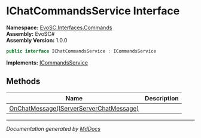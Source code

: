 ﻿<!--  
  <auto-generated>   
    The contents of this file were generated by a tool.  
    Changes to this file may be list if the file is regenerated  
  </auto-generated>   
-->

# IChatCommandsService Interface

**Namespace:** [EvoSC.Interfaces.Commands](../index.md)  
**Assembly:** EvoSC\#  
**Assembly Version:** 1.0.0

```csharp
public interface IChatCommandsService : ICommandsService
```

**Implements:** [ICommandsService](../ICommandsService/index.md)

## Methods

| Name                                                                | Description |
| ------------------------------------------------------------------- | ----------- |
| [OnChatMessage(IServerServerChatMessage)](methods/OnChatMessage.md) |             |

___

*Documentation generated by [MdDocs](https://github.com/ap0llo/mddocs)*
